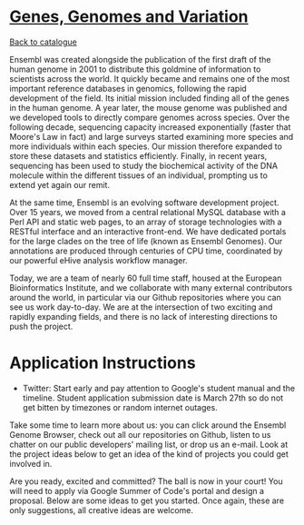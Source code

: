 
# [Genes, Genomes and Variation](http://www.ensembl.org)

[Back to catalogue](../README.md#ensembl-genome-browsers)

Ensembl was created alongside the publication of the first draft of the human genome in 2001 to distribute this goldmine of information to scientists across the world. It quickly became and remains one of the most important reference databases in genomics, following the rapid development of the field. Its initial mission included finding all of the genes in the human genome. A year later, the mouse genome was published and we developed tools to directly compare genomes across species. Over the following decade, sequencing capacity increased exponentially (faster that Moore's Law in fact) and large surveys started examining more species and more individuals within each species. Our mission therefore expanded to store these datasets and statistics efficiently. Finally, in recent years, sequencing has been used to study the biochemical activity of the DNA molecule within the different tissues of an individual, prompting us to extend yet again our remit.

At the same time, Ensembl is an evolving software development project. Over 15 years, we moved from a central relational MySQL database with a Perl API and static web pages, to an array of storage technologies with a RESTful interface and an interactive front-end. We have dedicated portals for the large clades on the tree of life (known as Ensembl Genomes). Our annotations are produced through centuries of CPU time, coordinated by our powerful eHive analysis workflow manager.

Today, we are a team of nearly 60 full time staff, housed at the European Bioinformatics Institute, and we collaborate with many external contributors around the world, in particular via our Github repositories where you can see us work day-to-day. We are at the intersection of two exciting and rapidly expanding fields, and there is no lack of interesting directions to push the project.

# Application Instructions

* Twitter: Start early and pay attention to Google's student manual and the timeline. Student application submission date is March 27th so do not get bitten by timezones or random internet outages.

Take some time to learn more about us: you can click around the Ensembl Genome Browser, check out all our repositories on Github, listen to us chatter on our public developers' mailing list, or drop us an e-mail. Look at the project ideas below to get an idea of the kind of projects you could get involved in.

Are you ready, excited and committed? The ball is now in your court! You will need to apply via Google Summer of Code's portal and design a proposal. Below are some ideas to get you started. Once again, these are only suggestions, all creative ideas are welcome.